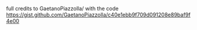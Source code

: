 full credits to GaetanoPiazzolla/ with the code https://gist.github.com/GaetanoPiazzolla/c40e1ebb9f709d091208e89baf9f4e00
